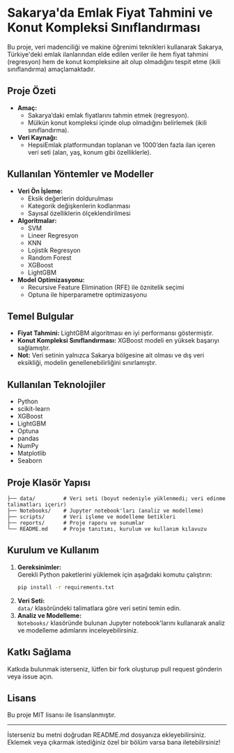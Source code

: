 
# Sakarya'da Emlak Fiyat Tahmini ve Konut Kompleksi Sınıflandırması

Bu proje, veri madenciliği ve makine öğrenimi teknikleri kullanarak Sakarya, Türkiye'deki emlak ilanlarından elde edilen veriler ile hem fiyat tahmini (regresyon) hem de konut kompleksine ait olup olmadığını tespit etme (ikili sınıflandırma) amaçlamaktadır.

## Proje Özeti

- **Amaç:**  
  - Sakarya’daki emlak fiyatlarını tahmin etmek (regresyon).
  - Mülkün konut kompleksi içinde olup olmadığını belirlemek (ikili sınıflandırma).
- **Veri Kaynağı:**  
  - HepsiEmlak platformundan toplanan ve 1000’den fazla ilan içeren veri seti (alan, yaş, konum gibi özelliklerle).

## Kullanılan Yöntemler ve Modeller

- **Veri Ön İşleme:**  
  - Eksik değerlerin doldurulması  
  - Kategorik değişkenlerin kodlanması  
  - Sayısal özelliklerin ölçeklendirilmesi
- **Algoritmalar:**  
  - SVM  
  - Lineer Regresyon  
  - KNN  
  - Lojistik Regresyon  
  - Random Forest  
  - XGBoost  
  - LightGBM
- **Model Optimizasyonu:**  
  - Recursive Feature Elimination (RFE) ile öznitelik seçimi  
  - Optuna ile hiperparametre optimizasyonu

## Temel Bulgular

- **Fiyat Tahmini:** LightGBM algoritması en iyi performansı göstermiştir.  
- **Konut Kompleksi Sınıflandırması:** XGBoost modeli en yüksek başarıyı sağlamıştır.
- **Not:** Veri setinin yalnızca Sakarya bölgesine ait olması ve dış veri eksikliği, modelin genellenebilirliğini sınırlamıştır.

## Kullanılan Teknolojiler

- Python
- scikit-learn
- XGBoost
- LightGBM
- Optuna
- pandas
- NumPy
- Matplotlib
- Seaborn

## Proje Klasör Yapısı

```
├── data/         # Veri seti (boyut nedeniyle yüklenmedi; veri edinme talimatları içerir)
├── Notebooks/    # Jupyter notebook'ları (analiz ve modelleme)
├── scripts/      # Veri işleme ve modelleme betikleri
├── reports/      # Proje raporu ve sunumlar
└── README.md     # Proje tanıtımı, kurulum ve kullanım kılavuzu
```

## Kurulum ve Kullanım

1. **Gereksinimler:**  
   Gerekli Python paketlerini yüklemek için aşağıdaki komutu çalıştırın:
   ```bash
   pip install -r requirements.txt
   ```
2. **Veri Seti:**  
   `data/` klasöründeki talimatlara göre veri setini temin edin.
3. **Analiz ve Modelleme:**  
   `Notebooks/` klasöründe bulunan Jupyter notebook'larını kullanarak analiz ve modelleme adımlarını inceleyebilirsiniz.

## Katkı Sağlama

Katkıda bulunmak isterseniz, lütfen bir fork oluşturup pull request gönderin veya issue açın.

## Lisans

Bu proje MIT lisansı ile lisanslanmıştır.

---

İsterseniz bu metni doğrudan README.md dosyanıza ekleyebilirsiniz. Eklemek veya çıkarmak istediğiniz özel bir bölüm varsa bana iletebilirsiniz!
